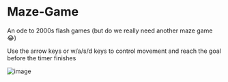 # Maze-Game

An ode to 2000s flash games (but do we really need another maze game 😂)

Use the arrow keys or w/a/s/d keys to control movement and reach the goal before the timer finishes

![image](https://user-images.githubusercontent.com/40571613/86188784-bb537800-bb0d-11ea-96b8-996dea4ef9a8.png)

